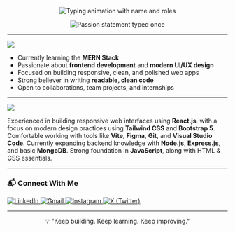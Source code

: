 <p align="center">
  <img src="https://readme-typing-svg.demolab.com?font=JetBrains+Mono&size=28&duration=2000&pause=1000&color=1E90FF&center=true&vCenter=true&width=800&lines=Hi+there%2C+I'm+Afin.;Frontend+Developer.;&color=fff&MERN+Stack+Dev.;UI%2FUX+Focused+Engineer." alt="Typing animation with name and roles" />
</p>

<p align="center">
  <img src="https://readme-typing-svg.demolab.com?font=JetBrains+Mono&size=20&duration=4000&pause=1000&color=708090&center=true&vCenter=true&width=700&repeat=false&lines=Crafting+clean,+responsive+UIs+with+a+user-centric+focus." alt="Passion statement typed once" />
</p>


---

<p align="left">
  <img src="https://img.shields.io/badge/🧑‍💻 About%20Me-F97316?style=for-the-badge&logo=github&logoColor=white" />
</p>



-  Currently learning the **MERN Stack**
-  Passionate about **frontend development** and **modern UI/UX design**
-  Focused on building responsive, clean, and polished web apps
-  Strong believer in writing **readable, clean code**
-  Open to collaborations, team projects, and internships

---
<p align="left">
  <img src="https://img.shields.io/badge/Tech%20Overview-%20-blueviolet?style=for-the-badge&logo=react&logoColor=white" />
</p>



Experienced in building responsive web interfaces using **React.js**, with a focus on modern design practices using **Tailwind CSS** and **Bootstrap 5**. Comfortable working with tools like **Vite**, **Figma**, **Git**, and **Visual Studio Code**. Currently expanding backend knowledge with **Node.js**, **Express.js**, and basic **MongoDB**. Strong foundation in **JavaScript**, along with HTML & CSS essentials.


---

### 📬 Connect With Me

<p align="left">
  <a href="https://linkedin.com/in/afin-nk-195366340" target="_blank">
    <img src="https://img.shields.io/badge/LinkedIn-0077B5?style=flat&logo=linkedin&logoColor=white" alt="LinkedIn" />
  </a>
  <a href="mailto:afinnk1@gmail.com" target="_blank">
    <img src="https://img.shields.io/badge/Gmail-D14836?style=flat&logo=gmail&logoColor=white" alt="Gmail" />
  </a>
  <a href="https://instagram.com/__a_f_i_n_" target="_blank">
    <img src="https://img.shields.io/badge/Instagram-E4405F?style=flat&logo=instagram&logoColor=white" alt="Instagram" />
  </a>
  <a href="https://x.com/Afinnk1" target="_blank">
    <img src="https://img.shields.io/badge/X-000000?style=flat&logo=twitter&logoColor=white" alt="X (Twitter)" />
  </a>
</p>

---

<p align="center">💡 "Keep building. Keep learning. Keep improving."</p>

